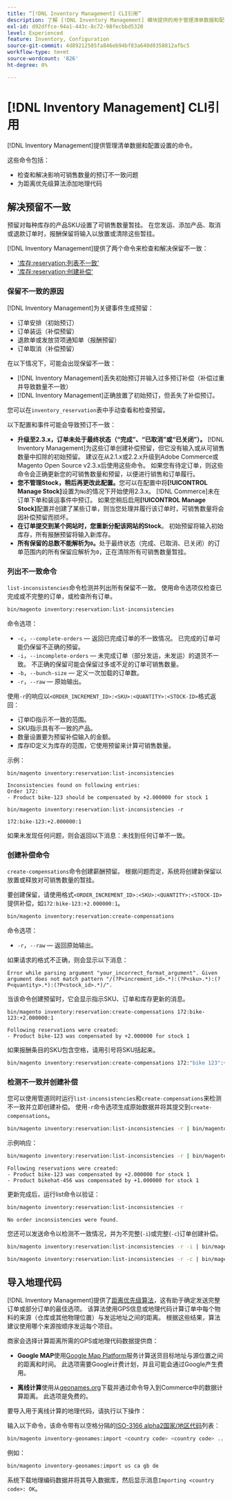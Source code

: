```yaml
---
title: “[!DNL Inventory Management] CLI引用”
description: 了解 [!DNL Inventory Management] 模块提供的用于管理清单数据和配置设置的命令。
exl-id: d92dffce-94a1-443c-8c72-98fecbbd5320
level: Experienced
feature: Inventory, Configuration
source-git-commit: 4d89212585fa846eb94bf83a640d0358812afbc5
workflow-type: tm+mt
source-wordcount: '826'
ht-degree: 0%

---
```


# [!DNL Inventory Management] CLI引用

[!DNL Inventory Management]提供管理清单数据和配置设置的命令。

这些命令包括：

- 检查和解决影响可销售数量的预订不一致问题
- 为距离优先级算法添加地理代码

## 解决预留不一致

预留对每种库存的产品SKU设置了可销售数量暂挂。 在您发运、添加产品、取消或退款订单时，报酬保留将输入以放置或清除这些暂挂。

[!DNL Inventory Management]提供了两个命令来检查和解决保留不一致：

- [&#39;库存:reservation:列表不一致&#39;](#list-inconsistencies-command)
- [&#39;库存:reservation:创建补偿&#39;](#create-compensations-command)

### 保留不一致的原因

[!DNL Inventory Management]为关键事件生成预留：

- 订单安排（初始预订）
- 订单装运（补偿预留）
- 退款单或发放贷项通知单（报酬预留）
- 订单取消（补偿预留）

在以下情况下，可能会出现保留不一致：

- [!DNL Inventory Management]丢失初始预订并输入过多预订补偿（补偿过重并导致数量不一致）
- [!DNL Inventory Management]正确放置了初始预订，但丢失了补偿预订。

您可以在`inventory_reservation`表中手动查看和检查预留。

以下配置和事件可能会导致预订不一致：

- **升级至2.3.x，订单未处于最终状态（“完成”、“已取消”或“已关闭”）。** [!DNL Inventory Management]为这些订单创建补偿预留，但它没有输入或从可销售数量中扣除的初始预留。 建议在从2.1.x或2.2.x升级到Adobe Commerce或Magento Open Source v2.3.x后使用这些命令。 如果您有待定订单，则这些命令会正确更新您的可销售数量和预留，以便进行销售和订单履行。
- **您不管理Stock，稍后再更改此配置。**&#x200B;您可以在配置中将&#x200B;**[!UICONTROL Manage Stock]**&#x200B;设置为`No`的情况下开始使用2.3.x。 [!DNL Commerce]未在订单下单和装运事件中预订。 如果您稍后启用&#x200B;**[!UICONTROL Manage Stock]**&#x200B;配置并创建了某些订单，则当您处理并履行该订单时，可销售数量将会因补偿预留而损坏。
- **在订单提交到某个网站时，您重新分配该网站的Stock**。 初始预留将输入初始库存，所有报酬预留将输入新库存。
- **所有保留的总数不能解析为`0`。**&#x200B;处于最终状态（完成、已取消、已关闭）的订单范围内的所有保留应解析为`0`，正在清除所有可销售数量暂挂。

### 列出不一致命令

`list-inconsistencies`命令检测并列出所有保留不一致。 使用命令选项仅检查已完成或不完整的订单，或检查所有订单。

```bash
bin/magento inventory:reservation:list-inconsistencies
```

命令选项：

- `-c`，`--complete-orders` — 返回已完成订单的不一致情况。 已完成的订单可能仍保留不正确的预留。
- `-i`，`--incomplete-orders` — 未完成订单（部分发运，未发运）的退货不一致。 不正确的保留可能会保留过多或不足的订单可销售数量。
- `-b`，`--bunch-size` — 定义一次加载的订单数。
- `-r`，`--raw` — 原始输出。

使用`-r`的响应以`<ORDER_INCREMENT_ID>:<SKU>:<QUANTITY>:<STOCK-ID>`格式返回：

- 订单ID指示不一致的范围。
- SKU指示具有不一致的产品。
- 数量设置要为预留补偿输入的金额。
- 库存ID定义为库存的范围，它使用预留来计算可销售数量。

示例：

```terminal
bin/magento inventory:reservation:list-inconsistencies

Inconsistencies found on following entries:
Order 172:
- Product bike-123 should be compensated by +2.000000 for stock 1
```

```terminal
bin/magento inventory:reservation:list-inconsistencies -r

172:bike-123:+2.000000:1
```

如果未发现任何问题，则会返回以下消息：未找到任何订单不一致。

### 创建补偿命令

`create-compensations`命令创建薪酬预留。 根据问题而定，系统将创建新保留以放置或释放对可销售数量的暂挂。

要创建保留，请使用格式`<ORDER_INCREMENT_ID>:<SKU>:<QUANTITY>:<STOCK-ID>`提供补偿，如`172:bike-123:+2.000000:1`。

```bash
bin/magento inventory:reservation:create-compensations
```

命令选项：

- `-r`，`--raw` — 返回原始输出。

如果请求的格式不正确，则会显示以下消息：

```terminal
Error while parsing argument "your_incorrect_format_argument". Given argument does not match pattern "/(?P<increment_id>.*):(?P<sku>.*):(?P<quantity>.*):(?P<stock_id>.*)/".
```

当该命令创建预留时，它会显示指示SKU、订单和库存更新的消息。

```terminal
bin/magento inventory:reservation:create-compensations 172:bike-123:+2.000000:1

Following reservations were created:
- Product bike-123 was compensated by +2.000000 for stock 1
```

如果报酬条目的SKU包含空格，请用引号将SKU括起来。

```bash
bin/magento inventory:reservation:create-compensations 172:"bike 123":+2.000000:1
```

### 检测不一致并创建补偿

您可以使用管道同时运行`list-inconsistencies`和`create-compensations`来检测不一致并立即创建补偿。 使用`-r`命令选项生成原始数据并将其提交到`create-compensations`。

```bash
bin/magento inventory:reservation:list-inconsistencies -r | bin/magento inventory:reservation:create-compensations
```

示例响应：

```bash
bin/magento inventory:reservation:list-inconsistencies -r | bin/magento inventory:reservation:create-compensations
```

```terminal
Following reservations were created:
- Product bike-123 was compensated by +2.000000 for stock 1
- Product bikehat-456 was compensated by +1.000000 for stock 1
```

更新完成后，运行list命令以验证：

```bash
bin/magento inventory:reservation:list-inconsistencies -r
```

```terminal
No order inconsistencies were found.
```

您还可以发送命令以检测不一致情况，并为不完整(`-i`)或完整(`-c`)订单创建补偿。

```bash
bin/magento inventory:reservation:list-inconsistencies -r -i | bin/magento inventory:reservation:create-compensations
```

```bash
bin/magento inventory:reservation:list-inconsistencies -r -c | bin/magento inventory:reservation:create-compensations
```

## 导入地理代码

[!DNL Inventory Management]提供了[距离优先级算法](distance-priority-algorithm.md)，这有助于确定发送完整订单或部分订单的最佳选项。 该算法使用GPS信息或地理代码计算订单中每个物料的来源（仓库或其他物理位置）与发运地址之间的距离。 根据这些结果，算法建议使用哪个来源按顺序发运每个项目。

商家会选择计算距离所需的GPS或地理代码数据提供商：

- **Google MAP**&#x200B;使用[Google Map Platform](https://mapsplatform.google.com/)服务计算送货目标地址与源位置之间的距离和时间。 此选项需要Google计费计划，并且可能会通过Google产生费用。

- **离线计算**&#x200B;使用从[geonames.org](https://www.geonames.org/)下载并通过命令导入到Commerce中的数据计算距离。 此选项是免费的。

要导入用于离线计算的地理代码，请执行以下操作：

输入以下命令，该命令带有以空格分隔的[ISO-3166 alpha2国家/地区代码](https://www.geonames.org/countries/)列表：

```bash
bin/magento inventory-geonames:import <country code> <country code> ...
```

例如：

```bash
bin/magento inventory-geonames:import us ca gb de
```

系统下载地理编码数据并将其导入数据库，然后显示消息`Importing <country code>: OK`。
